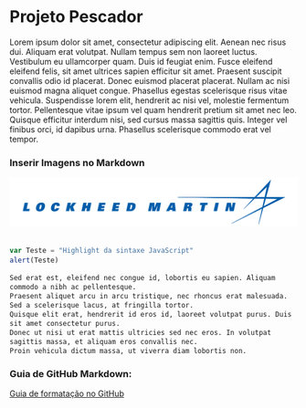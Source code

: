 # Projeto Pescador

Lorem ipsum dolor sit amet, consectetur adipiscing elit. Aenean nec risus dui. Aliquam erat volutpat. Nullam tempus sem non laoreet luctus. Vestibulum eu ullamcorper quam. Duis id feugiat enim. Fusce eleifend eleifend felis, sit amet ultrices sapien efficitur sit amet. Praesent suscipit convallis odio id placerat. Donec euismod placerat placerat. Nullam ac nisi euismod magna aliquet congue. Phasellus egestas scelerisque risus vitae vehicula. Suspendisse lorem elit, hendrerit ac nisi vel, molestie fermentum tortor. Pellentesque vitae ipsum vel quam hendrerit pretium sit amet nec leo. Quisque efficitur interdum nisi, sed cursus massa sagittis quis. Integer vel finibus orci, id dapibus urna. Phasellus scelerisque commodo erat vel tempor.

### Inserir Imagens no Markdown
![Logo Lockheed Martin](/images/LockheedMartinLogo.png "Título")

```javascript

var Teste = "Highlight da sintaxe JavaScript"
alert(Teste)
```

```
Sed erat est, eleifend nec congue id, lobortis eu sapien. Aliquam commodo a nibh ac pellentesque.
Praesent aliquet arcu in arcu tristique, nec rhoncus erat malesuada. Sed a scelerisque lacus, at fringilla tortor.
Quisque elit erat, hendrerit id eros id, laoreet volutpat purus. Duis sit amet consectetur purus.
Donec ut nisi ut erat mattis ultricies sed nec eros. In volutpat sagittis massa, et aliquam eros convallis nec.
Proin vehicula dictum massa, ut viverra diam lobortis non.
```

### Guia de GitHub Markdown:
[Guia de formatação no GitHub](https://docs.github.com/pt/get-started/writing-on-github/getting-started-with-writing-and-formatting-on-github/basic-writing-and-formatting-syntax)
